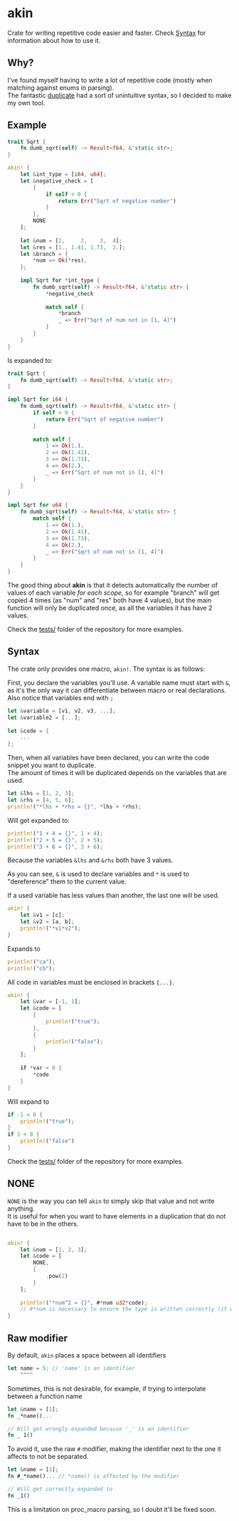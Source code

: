 # akin
Crate for writing repetitive code easier and faster.
Check [Syntax](#syntax) for information about how to use it.

## Why?
I've found myself having to write a lot of repetitive code (mostly when matching against enums in parsing).  
The fantastic [duplicate](https://crates.io/crates/duplicate) had a sort of unintuitive syntax, so I decided to make my own tool.

## Example
```rust
trait Sqrt {
    fn dumb_sqrt(self) -> Result<f64, &'static str>;
}

akin! {
    let &int_type = [i64, u64];
    let &negative_check = [
        {
            if self < 0 {
                return Err("Sqrt of negative number")
            }
        }, 
        NONE
    ];
    
    let &num = [1,     2,    3,  4];
    let &res = [1., 1.41, 1.73,  2.];
    let &branch = {
        *num => Ok(*res),
    };
    
    impl Sqrt for *int_type {
        fn dumb_sqrt(self) -> Result<f64, &'static str> {
            *negative_check
            
            match self {
                *branch
                _ => Err("Sqrt of num not in [1, 4]")
            }
        }
    }
}
```
Is expanded to:
```rust
trait Sqrt {
    fn dumb_sqrt(self) -> Result<f64, &'static str>;
}

impl Sqrt for i64 {
    fn dumb_sqrt(self) -> Result<f64, &'static str> {
        if self < 0 {
            return Err("Sqrt of negative number")
        }
        
        match self {
            1 => Ok(1.),
            2 => Ok(1.41),
            3 => Ok(1.73),
            4 => Ok(2.),
            _ => Err("Sqrt of num not in [1, 4]")
        }
    }
}

impl Sqrt for u64 {
    fn dumb_sqrt(self) -> Result<f64, &'static str> {
        match self {
            1 => Ok(1.),
            2 => Ok(1.41),
            3 => Ok(1.73),
            4 => Ok(2.),
            _ => Err("Sqrt of num not in [1, 4]")
        }
    }
}
```

The good thing about **akin** is that it detects automatically the number of values of each variable *for each scope*, so for example "branch" will get copied 4 times (as "num" and "res" both have 4 values), but the main function will only be duplicated once, as all the variables it has have 2 values.

Check the [tests/](https://github.com/LyonSyonII/akin/tree/main/tests) folder of the repository for more examples.

## Syntax
The crate only provides one macro, `akin!`.
The syntax is as follows:

First, you declare the variables you'll use. 
A variable name must start with `&`, as it's the only way it can differentiate between macro or real declarations.  
Also notice that variables end with `;`

```rust
let &variable = [v1, v2, v3, ...];
let &variable2 = [...];
    
let &code = {
    ...
};
```

Then, when all variables have been declared, you can write the code snippet you want to duplicate.  
The amount of times it will be duplicated depends on the variables that are used.  

```rust
let &lhs = [1, 2, 3];
let &rhs = [4, 5, 6];
println!("*lhs + *rhs = {}", *lhs + *rhs);
```

Will get expanded to:

```rust
println!("1 + 4 = {}", 1 + 4);
println!("2 + 5 = {}", 2 + 5);
println!("3 + 6 = {}", 3 + 6);
```
Because the variables `&lhs` and `&rhs` both have 3 values.

As you can see, `&` is used to declare variables and `*` is used to "dereference" them to the current value.

If a used variable has less values than another, the last one will be used.

```rust
akin! {
    let &v1 = [c];
    let &v2 = [a, b];
    println!("*v1*v2");
}
```
Expands to
```rust
println!("ca");
println!("cb");
```

All code in variables must be enclosed in brackets `{...}`.
```rust
akin! {
    let &var = [-1, 1];
    let &code = [
        {
            println!("true");
        },
        {
            println!("false");
        }
    ];
    
    if *var < 0 {
        *code
    }
}
```
Will expand to
```rust
if -1 < 0 {
    println!("true");
}
if 1 < 0 {
    println!("false")
}
```

Check the [tests/](https://github.com/LyonSyonII/akin/tree/main/tests) folder of the repository for more examples.

## NONE
`NONE` is the way you can tell `akin` to simply skip that value and not write anything.  
It is useful for when you want to have elements in a duplication that do not have to be in the others.
```rust

akin! {
    let &num = [1, 2, 3];
    let &code = [
        NONE,
        {
            .pow(2)
        }
    ];
    
    println!("*num^2 = {}", #*num u32*code);
    // #*num is necessary to ensure the type is written correctly (it would be "1 u32" without it)
}
```

## Raw modifier
By default, `akin` places a space between all identifiers

```rust    
let name = 5; // 'name' is an identifier
    ^^^^
```
Sometimes, this is not desirable, for example, if trying to interpolate between a function name
```rust
let &name = [1];
fn _*name()...

// Will get wrongly expanded because '_' is an identifier
fn _ 1()
```
To avoid it, use the raw `#` modifier, making the identifier next to the one it affects to not be separated.
```rust    
let &name = [1];
fn #_*name()... // *name() is affected by the modifier

// Will get correctly expanded to
fn _1()
```
This is a limitation on proc_macro parsing, so I doubt it'll be fixed soon.